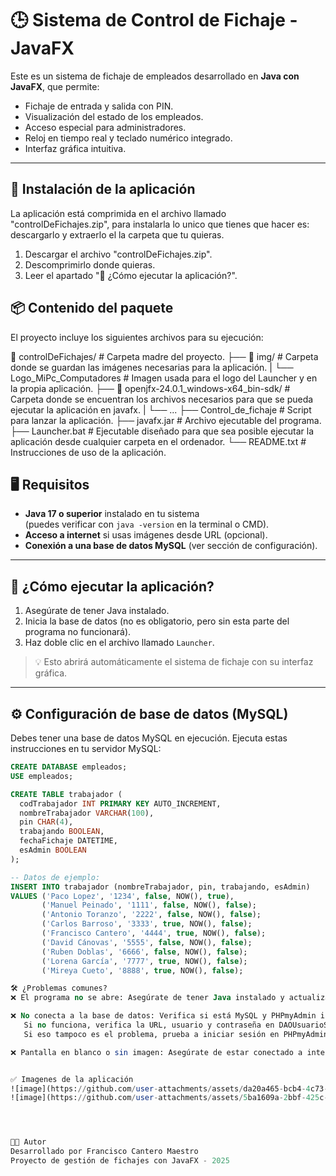 # 🕒 Sistema de Control de Fichaje - JavaFX

Este es un sistema de fichaje de empleados desarrollado en **Java con JavaFX**, que permite:

- Fichaje de entrada y salida con PIN.
- Visualización del estado de los empleados.
- Acceso especial para administradores.
- Reloj en tiempo real y teclado numérico integrado.
- Interfaz gráfica intuitiva.

---


## 📩 Instalación de la aplicación

La aplicación está comprimida en el archivo llamado "controlDeFichajes.zip", para instalarla lo unico que tienes que hacer es: descargarlo y extraerlo el la carpeta que tu quieras.
1. Descargar el archivo "controlDeFichajes.zip".
2. Descomprimirlo donde quieras.
3. Leer el apartado "🚀 ¿Cómo ejecutar la aplicación?".

## 📦 Contenido del paquete

El proyecto incluye los siguientes archivos para su ejecución:

📁 controlDeFichajes/ # Carpeta madre del proyecto.
├── 📁 img/ # Carpeta donde se guardan las imágenes necesarias para la aplicación.
|    └── Logo_MiPc_Computadores # Imagen usada para el logo del Launcher y en la propia aplicación.
├── 📁 openjfx-24.0.1_windows-x64_bin-sdk/ # Carpeta donde se encuentran los archivos necesarios para que se pueda ejecutar la aplicación en javafx.
|    └── ...
├── Control_de_fichaje # Script para lanzar la aplicación.
├── javafx.jar # Archivo ejecutable del programa.
├── Launcher.bat # Ejecutable diseñado para que sea posible ejecutar la aplicación desde cualquier carpeta en el ordenador.
└── README.txt # Instrucciones de uso de la aplicación.

## 🖥️ Requisitos

- **Java 17 o superior** instalado en tu sistema  
  (puedes verificar con `java -version` en la terminal o CMD).
- **Acceso a internet** si usas imágenes desde URL (opcional).
- **Conexión a una base de datos MySQL** (ver sección de configuración).

---

## 🚀 ¿Cómo ejecutar la aplicación?

1. Asegúrate de tener Java instalado.
2. Inicia la base de datos (no es obligatorio, pero sin esta parte del programa no funcionará).
3. Haz doble clic en el archivo llamado `Launcher`.

> 💡 Esto abrirá automáticamente el sistema de fichaje con su interfaz gráfica.

---

## ⚙️ Configuración de base de datos (MySQL)

Debes tener una base de datos MySQL en ejecución. Ejecuta estas instrucciones en tu servidor MySQL:

```sql
CREATE DATABASE empleados;
USE empleados;

CREATE TABLE trabajador (
  codTrabajador INT PRIMARY KEY AUTO_INCREMENT,
  nombreTrabajador VARCHAR(100),
  pin CHAR(4),
  trabajando BOOLEAN,
  fechaFichaje DATETIME,
  esAdmin BOOLEAN
);

-- Datos de ejemplo:
INSERT INTO trabajador (nombreTrabajador, pin, trabajando, esAdmin)
VALUES ('Paco Lopez', '1234', false, NOW(), true),
       ('Manuel Peinado', '1111', false, NOW(), false);
       ('Antonio Toranzo', '2222', false, NOW(), false);
       ('Carlos Barroso', '3333', true, NOW(), false);
       ('Francisco Cantero', '4444', true, NOW(), false);
       ('David Cánovas', '5555', false, NOW(), false);
       ('Ruben Doblas', '6666', false, NOW(), false);
       ('Lorena García', '7777', true, NOW(), false);
       ('Mireya Cueto', '8888', true, NOW(), false);

🛠️ ¿Problemas comunes?
❌ El programa no se abre: Asegúrate de tener Java instalado y actualizado.

❌ No conecta a la base de datos: Verifica si está MySQL y PHPmyAdmin iniciados.
   Si no funciona, verifica la URL, usuario y contraseña en DAOUsuarioSQL.java.
   Si eso tampoco es el problema, prueba a iniciar sesión en PHPmyAdmin antes de iniciar el programa e inicialo con PHPmyAdmin abierto.

❌ Pantalla en blanco o sin imagen: Asegúrate de estar conectado a internet.


✅ Imagenes de la aplicación
![image](https://github.com/user-attachments/assets/da20a465-bcb4-4c73-a2cf-f64c0b2fc8b7)
![image](https://github.com/user-attachments/assets/5ba1609a-2bbf-425c-806a-e00b8d982be9)




👨‍💻 Autor
Desarrollado por Francisco Cantero Maestro
Proyecto de gestión de fichajes con JavaFX - 2025
